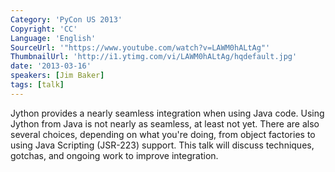 ```yaml
---
Category: 'PyCon US 2013'
Copyright: 'CC'
Language: 'English'
SourceUrl: '"https://www.youtube.com/watch?v=LAWM0hALtAg"'
ThumbnailUrl: 'http://i1.ytimg.com/vi/LAWM0hALtAg/hqdefault.jpg'
date: '2013-03-16'
speakers: [Jim Baker]
tags: [talk]
---
```

Jython provides a nearly seamless integration when using Java
code. Using Jython from Java is not nearly as seamless, at least not
yet. There are also several choices, depending on what you're doing,
from object factories to using Java Scripting (JSR-223) support. This
talk will discuss techniques, gotchas, and ongoing work to improve integration.